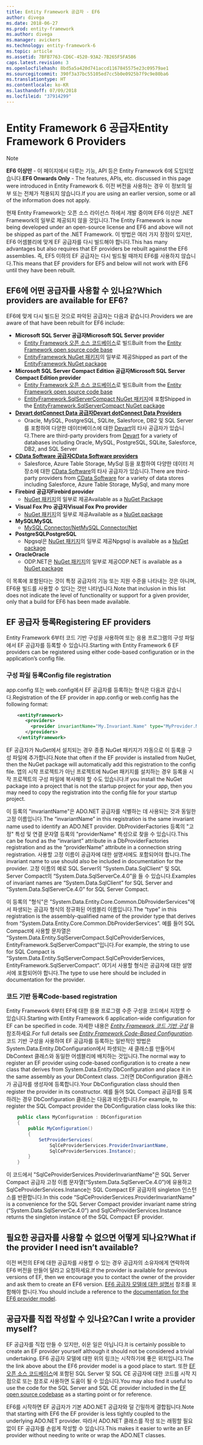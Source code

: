 ```yaml
---
title: Entity Framework 공급자 - EF6
author: divega
ms.date: 2018-06-27
ms.prod: entity-framework
ms.author: divega
ms.manager: avickers
ms.technology: entity-framework-6
ms.topic: article
ms.assetid: 7BFB7763-CD6C-4520-93A2-7B265F5FA586
caps.latest.revision: 3
ms.openlocfilehash: 8bd5a5a420d741accd1167845575e23c09579ae1
ms.sourcegitcommit: 390f3a37bc55105ed7cc5b0e0925b7f9c9e80ba6
ms.translationtype: HT
ms.contentlocale: ko-KR
ms.lasthandoff: 07/09/2018
ms.locfileid: "37914299"
---
```

# <a name="entity-framework-6-providers"></a><span data-ttu-id="43118-102">Entity Framework 6 공급자</span><span class="sxs-lookup"><span data-stu-id="43118-102">Entity Framework 6 Providers</span></span>
> [!NOTE]
> <span data-ttu-id="43118-103">**EF6 이상만** - 이 페이지에서 다루는 기능, API 등은 Entity Framework 6에 도입되었습니다.</span><span class="sxs-lookup"><span data-stu-id="43118-103">**EF6 Onwards Only** - The features, APIs, etc. discussed in this page were introduced in Entity Framework 6.</span></span> <span data-ttu-id="43118-104">이전 버전을 사용하는 경우 이 정보의 일부 또는 전체가 적용되지 않습니다.</span><span class="sxs-lookup"><span data-stu-id="43118-104">If you are using an earlier version, some or all of the information does not apply.</span></span>

<span data-ttu-id="43118-105">현재 Entity Framework는 오픈 소스 라이선스 하에서 개발 중이며 EF6 이상은 .NET Framework의 일부로 제공되지 않을 것입니다.</span><span class="sxs-lookup"><span data-stu-id="43118-105">The Entity Framework is now being developed under an open-source license and EF6 and above will not be shipped as part of the .NET Framework.</span></span> <span data-ttu-id="43118-106">이 방법은 여러 가지 장점이 있지만, EF6 어셈블리에 맞게 EF 공급자를 다시 빌드해야 합니다.</span><span class="sxs-lookup"><span data-stu-id="43118-106">This has many advantages but also requires that EF providers be rebuilt against the EF6 assemblies.</span></span> <span data-ttu-id="43118-107">즉, EF5 이하의 EF 공급자는 다시 빌드될 때까지 EF6를 사용하지 않습니다.</span><span class="sxs-lookup"><span data-stu-id="43118-107">This means that EF providers for EF5 and below will not work with EF6 until they have been rebuilt.</span></span>

## <a name="which-providers-are-available-for-ef6"></a><span data-ttu-id="43118-108">EF6에 어떤 공급자를 사용할 수 있나요?</span><span class="sxs-lookup"><span data-stu-id="43118-108">Which providers are available for EF6?</span></span>

<span data-ttu-id="43118-109">EF6에 맞게 다시 빌드된 것으로 파악된 공급자는 다음과 같습니다.</span><span class="sxs-lookup"><span data-stu-id="43118-109">Providers we are aware of that have been rebuilt for EF6 include:</span></span>

*   <span data-ttu-id="43118-110">**Microsoft SQL Server 공급자**</span><span class="sxs-lookup"><span data-stu-id="43118-110">**Microsoft SQL Server provider**</span></span>
    *   <span data-ttu-id="43118-111">[Entity Framework 오픈 소스 코드베이스](http://github.com/aspnet/EntityFramework6)로 빌드</span><span class="sxs-lookup"><span data-stu-id="43118-111">Built from the [Entity Framework open source code base](http://github.com/aspnet/EntityFramework6)</span></span>
    *   <span data-ttu-id="43118-112">[EntityFramework NuGet 패키지](http://nuget.org/packages/EntityFramework)의 일부로 제공</span><span class="sxs-lookup"><span data-stu-id="43118-112">Shipped as part of the [EntityFramework NuGet package](http://nuget.org/packages/EntityFramework)</span></span>
*   <span data-ttu-id="43118-113">**Microsoft SQL Server Compact Edition 공급자**</span><span class="sxs-lookup"><span data-stu-id="43118-113">**Microsoft SQL Server Compact Edition provider**</span></span>
    *   <span data-ttu-id="43118-114">[Entity Framework 오픈 소스 코드베이스](http://github.com/aspnet/EntityFramework6)로 빌드</span><span class="sxs-lookup"><span data-stu-id="43118-114">Built from the [Entity Framework open source code base](http://github.com/aspnet/EntityFramework6)</span></span>
    *   <span data-ttu-id="43118-115">[EntityFramework.SqlServerCompact NuGet 패키지](http://nuget.org/packages/EntityFramework.SqlServerCompact)에 포함</span><span class="sxs-lookup"><span data-stu-id="43118-115">Shipped in the [EntityFramework.SqlServerCompact NuGet package](http://nuget.org/packages/EntityFramework.SqlServerCompact)</span></span>
*   [<span data-ttu-id="43118-116">**Devart dotConnect Data 공급자**</span><span class="sxs-lookup"><span data-stu-id="43118-116">**Devart dotConnect Data Providers**</span></span>](http://www.devart.com/dotconnect/)
    *   <span data-ttu-id="43118-117">Oracle, MySQL, PostgreSQL, SQLite, Salesforce, DB2 및 SQL Server를 포함하여 다양한 데이터베이스에 대한 [Devart](http://www.devart.com/)의 타사 공급자가 있습니다.</span><span class="sxs-lookup"><span data-stu-id="43118-117">There are third-party providers from [Devart](http://www.devart.com/) for a variety of databases including Oracle, MySQL, PostgreSQL, SQLite, Salesforce, DB2, and SQL Server</span></span>
*   [<span data-ttu-id="43118-118">**CData Software 공급자**</span><span class="sxs-lookup"><span data-stu-id="43118-118">**CData Software providers**</span></span>](http://www.cdata.com/ado/)
    *   <span data-ttu-id="43118-119">Salesforce, Azure Table Storage, MySql 등을 포함하여 다양한 데이터 저장소에 대한 [CData Software](http://www.cdata.com/ado/)의 타사 공급자가 있습니다.</span><span class="sxs-lookup"><span data-stu-id="43118-119">There are third-party providers from [CData Software](http://www.cdata.com/ado/) for a variety of data stores including Salesforce, Azure Table Storage, MySql, and many more</span></span>
*   <span data-ttu-id="43118-120">**Firebird 공급자**</span><span class="sxs-lookup"><span data-stu-id="43118-120">**Firebird provider**</span></span>
    *   <span data-ttu-id="43118-121">[NuGet 패키지](http://www.nuget.org/packages/FirebirdSql.Data.FirebirdClient/)의 일부로 제공</span><span class="sxs-lookup"><span data-stu-id="43118-121">Available as a [NuGet Package](http://www.nuget.org/packages/FirebirdSql.Data.FirebirdClient/)</span></span>
*   <span data-ttu-id="43118-122">**Visual Fox Pro 공급자**</span><span class="sxs-lookup"><span data-stu-id="43118-122">**Visual Fox Pro provider**</span></span>
    *   <span data-ttu-id="43118-123">[NuGet 패키지](https://www.nuget.org/packages/VFPEntityFrameworkProvider2/)의 일부로 제공</span><span class="sxs-lookup"><span data-stu-id="43118-123">Available as a [NuGet package](https://www.nuget.org/packages/VFPEntityFrameworkProvider2/)</span></span>
*   <span data-ttu-id="43118-124">**MySQL**</span><span class="sxs-lookup"><span data-stu-id="43118-124">**MySQL**</span></span>
    *   [<span data-ttu-id="43118-125">MySQL Connector/Net</span><span class="sxs-lookup"><span data-stu-id="43118-125">MySQL Connector/Net</span></span>](http://dev.mysql.com/downloads/connector/net/)
*   <span data-ttu-id="43118-126">**PostgreSQL**</span><span class="sxs-lookup"><span data-stu-id="43118-126">**PostgreSQL**</span></span>
    *   <span data-ttu-id="43118-127">Npgsql은 [NuGet 패키지](http://www.nuget.org/packages/Npgsql.EF6/)의 일부로 제공</span><span class="sxs-lookup"><span data-stu-id="43118-127">Npgsql is available as a [NuGet package](http://www.nuget.org/packages/Npgsql.EF6/)</span></span>
*   <span data-ttu-id="43118-128">**Oracle**</span><span class="sxs-lookup"><span data-stu-id="43118-128">**Oracle**</span></span>
    *   <span data-ttu-id="43118-129">ODP.NET은 [NuGet 패키지](https://www.nuget.org/packages/Oracle.ManagedDataAccess.EntityFramework/)의 일부로 제공</span><span class="sxs-lookup"><span data-stu-id="43118-129">ODP.NET is available as a [NuGet package](https://www.nuget.org/packages/Oracle.ManagedDataAccess.EntityFramework/)</span></span>

<span data-ttu-id="43118-130">이 목록에 포함된다는 것이 특정 공급자의 기능 또는 지원 수준을 나타내는 것은 아니며, EF6용 빌드를 사용할 수 있다는 것만 나타냅니다.</span><span class="sxs-lookup"><span data-stu-id="43118-130">Note that inclusion in this list does not indicate the level of functionality or support for a given provider, only that a build for EF6 has been made available.</span></span>

## <a name="registering-ef-providers"></a><span data-ttu-id="43118-131">EF 공급자 등록</span><span class="sxs-lookup"><span data-stu-id="43118-131">Registering EF providers</span></span>

<span data-ttu-id="43118-132">Entity Framework 6부터 코드 기반 구성을 사용하여 또는 응용 프로그램의 구성 파일에서 EF 공급자를 등록할 수 있습니다.</span><span class="sxs-lookup"><span data-stu-id="43118-132">Starting with Entity Framework 6 EF providers can be registered using either code-based configuration or in the application’s config file.</span></span>

### <a name="config-file-registration"></a><span data-ttu-id="43118-133">구성 파일 등록</span><span class="sxs-lookup"><span data-stu-id="43118-133">Config file registration</span></span>

<span data-ttu-id="43118-134">app.config 또는 web.config에서 EF 공급자를 등록하는 형식은 다음과 같습니다.</span><span class="sxs-lookup"><span data-stu-id="43118-134">Registration of the EF provider in app.config or web.config has the following format:</span></span>


``` xml
    <entityFramework>
       <providers>
         <provider invariantName="My.Invariant.Name" type="MyProvider.MyProviderServices, MyAssembly" />
       </providers>
    </entityFramework>
```

<span data-ttu-id="43118-135">EF 공급자가 NuGet에서 설치되는 경우 종종 NuGet 패키지가 자동으로 이 등록을 구성 파일에 추가합니다.</span><span class="sxs-lookup"><span data-stu-id="43118-135">Note that often if the EF provider is installed from NuGet, then the NuGet package will automatically add this registration to the config file.</span></span> <span data-ttu-id="43118-136">앱의 시작 프로젝트가 아닌 프로젝트에 NuGet 패키지를 설치하는 경우 등록을 시작 프로젝트의 구성 파일에 복사해야 할 수도 있습니다.</span><span class="sxs-lookup"><span data-stu-id="43118-136">If you install the NuGet package into a project that is not the startup project for your app, then you may need to copy the registration into the config file for your startup project.</span></span>

<span data-ttu-id="43118-137">이 등록의 "invariantName"은 ADO.NET 공급자를 식별하는 데 사용되는 것과 동일한 고정 이름입니다.</span><span class="sxs-lookup"><span data-stu-id="43118-137">The “invariantName” in this registration is the same invariant name used to identify an ADO.NET provider.</span></span> <span data-ttu-id="43118-138">DbProviderFactories 등록의 "고정" 특성 및 연결 문자열 등록의 "providerName" 특성으로 찾을 수 있습니다.</span><span class="sxs-lookup"><span data-stu-id="43118-138">This can be found as the “invariant” attribute in a DbProviderFactories registration and as the “providerName” attribute in a connection string registration.</span></span> <span data-ttu-id="43118-139">사용할 고정 이름이 공급자에 대한 설명서에도 포함되어야 합니다.</span><span class="sxs-lookup"><span data-stu-id="43118-139">The invariant name to use should also be included in documentation for the provider.</span></span> <span data-ttu-id="43118-140">고정 이름의 예로 SQL Server의 “System.Data.SqlClient” 및 SQL Server Compact의 “System.Data.SqlServerCe.4.0”을 들 수 있습니다.</span><span class="sxs-lookup"><span data-stu-id="43118-140">Examples of invariant names are “System.Data.SqlClient” for SQL Server and “System.Data.SqlServerCe.4.0” for SQL Server Compact.</span></span>

<span data-ttu-id="43118-141">이 등록의 "형식"은 "System.Data.Entity.Core.Common.DbProviderServices"에서 파생되는 공급자 형식의 정규화된 어셈블리 이름입니다.</span><span class="sxs-lookup"><span data-stu-id="43118-141">The “type” in this registration is the assembly-qualified name of the provider type that derives from “System.Data.Entity.Core.Common.DbProviderServices”.</span></span> <span data-ttu-id="43118-142">예를 들어 SQL Compact에 사용할 문자열은 “System.Data.Entity.SqlServerCompact.SqlCeProviderServices, EntityFramework.SqlServerCompact”입니다.</span><span class="sxs-lookup"><span data-stu-id="43118-142">For example, the string to use for SQL Compact is “System.Data.Entity.SqlServerCompact.SqlCeProviderServices, EntityFramework.SqlServerCompact”.</span></span> <span data-ttu-id="43118-143">여기서 사용할 형식은 공급자에 대한 설명서에 포함되어야 합니다.</span><span class="sxs-lookup"><span data-stu-id="43118-143">The type to use here should be included in documentation for the provider.</span></span>

### <a name="code-based-registration"></a><span data-ttu-id="43118-144">코드 기반 등록</span><span class="sxs-lookup"><span data-stu-id="43118-144">Code-based registration</span></span>

<span data-ttu-id="43118-145">Entity Framework 6부터 EF에 대한 응용 프로그램 수준 구성을 코드에서 지정할 수 있습니다.</span><span class="sxs-lookup"><span data-stu-id="43118-145">Starting with Entity Framework 6 application-wide configuration for EF can be specified in code.</span></span> <span data-ttu-id="43118-146">자세한 내용은 _[Entity Framework 코드 기반 구성](https://msdn.microsoft.com/en-us/data/jj680699)_ 을 참조하세요.</span><span class="sxs-lookup"><span data-stu-id="43118-146">For full details see _[Entity Framework Code-Based Configuration](https://msdn.microsoft.com/en-us/data/jj680699)_.</span></span> <span data-ttu-id="43118-147">코드 기반 구성을 사용하여 EF 공급자를 등록하는 일반적인 방법은 System.Data.Entity.DbConfiguration에서 파생되는 새 클래스를 만들어서 DbContext 클래스와 동일한 어셈블리에 배치하는 것입니다.</span><span class="sxs-lookup"><span data-stu-id="43118-147">The normal way to register an EF provider using code-based configuration is to create a new class that derives from System.Data.Entity.DbConfiguration and place it in the same assembly as your DbContext class.</span></span> <span data-ttu-id="43118-148">그러면 DbConfiguration 클래스가 공급자를 생성자에 등록합니다.</span><span class="sxs-lookup"><span data-stu-id="43118-148">Your DbConfiguration class should then register the provider in its constructor.</span></span> <span data-ttu-id="43118-149">예를 들어 SQL Compact 공급자를 등록하려는 경우 DbConfiguration 클래스는 다음과 비슷합니다.</span><span class="sxs-lookup"><span data-stu-id="43118-149">For example, to register the SQL Compact provider the DbConfiguration class looks like this:</span></span>

``` csharp
    public class MyConfiguration : DbConfiguration
    {
        public MyConfiguration()
        {
            SetProviderServices(
                SqlCeProviderServices.ProviderInvariantName,
                SqlCeProviderServices.Instance);
        }
    }
```

<span data-ttu-id="43118-150">이 코드에서 "SqlCeProviderServices.ProviderInvariantName"은 SQL Server Compact 공급자 고정 이름 문자열(“System.Data.SqlServerCe.4.0”)에 유용하고 SqlCeProviderServices.Instance는 SQL Compact EF 공급자의 singleton 인스턴스를 반환합니다.</span><span class="sxs-lookup"><span data-stu-id="43118-150">In this code “SqlCeProviderServices.ProviderInvariantName” is a convenience for the SQL Server Compact provider invariant name string (“System.Data.SqlServerCe.4.0”) and SqlCeProviderServices.Instance returns the singleton instance of the SQL Compact EF provider.</span></span>

## <a name="what-if-the-provider-i-need-isnt-available"></a><span data-ttu-id="43118-151">필요한 공급자를 사용할 수 없으면 어떻게 되나요?</span><span class="sxs-lookup"><span data-stu-id="43118-151">What if the provider I need isn’t available?</span></span>

<span data-ttu-id="43118-152">이전 버전의 EF에 대한 공급자를 사용할 수 있는 경우 공급자의 소유자에게 연락하여 EF6 버전을 만들어 달라고 요청하세요.</span><span class="sxs-lookup"><span data-stu-id="43118-152">If the provider is available for previous versions of EF, then we encourage you to contact the owner of the provider and ask them to create an EF6 version.</span></span> <span data-ttu-id="43118-153">[EF6 공급자 모델에 대한 설명서](~/ef6/fundamentals/providers/provider-model.md) 참조를 포함해야 합니다.</span><span class="sxs-lookup"><span data-stu-id="43118-153">You should include a reference to the [documentation for the EF6 provider model](~/ef6/fundamentals/providers/provider-model.md).</span></span>

## <a name="can-i-write-a-provider-myself"></a><span data-ttu-id="43118-154">공급자를 직접 작성할 수 있나요?</span><span class="sxs-lookup"><span data-stu-id="43118-154">Can I write a provider myself?</span></span>

<span data-ttu-id="43118-155">EF 공급자를 직접 만들 수 있지만, 쉬운 일은 아닙니다.</span><span class="sxs-lookup"><span data-stu-id="43118-155">It is certainly possible to create an EF provider yourself although it should not be considered a trivial undertaking.</span></span> <span data-ttu-id="43118-156">EF6 공급자 모델에 대한 위의 링크는 시작하기에 좋은 위치입니다.</span><span class="sxs-lookup"><span data-stu-id="43118-156">The the link above about the EF6 provider model is a good place to start.</span></span> <span data-ttu-id="43118-157">또한 [EF 오픈 소스 코드베이스](https://github.com/aspnet/EntityFramework6)에 포함된 SQL Server 및 SQL CE 공급자에 대한 코드를 시작 지점으로 또는 참조로 사용하면 도움이 될 수 있습니다.</span><span class="sxs-lookup"><span data-stu-id="43118-157">You may also find it useful to use the code for the SQL Server and SQL CE provider included in the [EF open source codebase](https://github.com/aspnet/EntityFramework6) as a starting point or for reference.</span></span>

<span data-ttu-id="43118-158">EF6를 시작하면 EF 공급자가 기본 ADO.NET 공급자와 덜 긴밀하게 결합됩니다.</span><span class="sxs-lookup"><span data-stu-id="43118-158">Note that starting with EF6 the EF provider is less tightly coupled to the underlying ADO.NET provider.</span></span> <span data-ttu-id="43118-159">따라서 ADO.NET 클래스를 작성 또는 래핑할 필요 없이 EF 공급자를 손쉽게 작성할 수 있습니다.</span><span class="sxs-lookup"><span data-stu-id="43118-159">This makes it easier to write an EF provider without needing to write or wrap the ADO.NET classes.</span></span>
